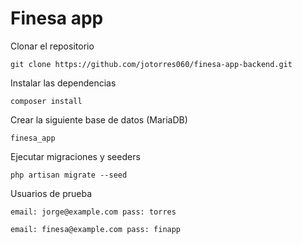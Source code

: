 # Finesa app

Clonar el repositorio
```
git clone https://github.com/jotorres060/finesa-app-backend.git
```

Instalar las dependencias
```
composer install
```

Crear la siguiente base de datos (MariaDB)
```
finesa_app
```

Ejecutar migraciones y seeders
```
php artisan migrate --seed
```

Usuarios de prueba
```
email: jorge@example.com pass: torres
```

```
email: finesa@example.com pass: finapp
```
